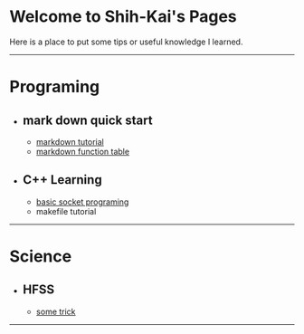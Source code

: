 
# Welcome to Shih-Kai's Pages
Here is a place to put some tips or useful knowledge I learned.

***
# Programing
* ## mark down quick start
    * [markdown tutorial](http://markdown.tw)
    * [markdown function table](http://commonmark.org/help/)
* ## C++ Learning
    * [basic socket programing](http://zake7749.github.io/2015/03/17/SocketProgramming/)
    * makefile tutorial
    

***
# Science
* ## HFSS
   * [some trick](HFSS.md)

***

